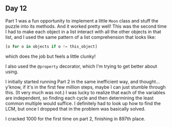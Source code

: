 ## Day 12

Part 1 was a fun opportunity to implement a little `Moon` class and stuff the puzzle into its methods. And it worked pretty well! This was the second time I had to make each object in a list interact with all the other objects in that list, and I used the same pattern of a list comprehension that looks like:
```python
[o for o in objects if o != this_object]
```
which does the job but feels a little clunky!

I also used the `@property` decorator, which I'm trying to get better about using.

I initially started running Part 2 in the same inefficient way, and thought... y'know, if it's in the first few million steps, maybe I can just stumble through this. (It very much was not.) I was lucky to realize that each of the variables are independent, so finding each cycle and then determining the least common multiple would suffice. I definitely had to look up how to find the LCM, but once I dropped that in the problem was basically solved.

I cracked 1000 for the first time on part 2, finishing in 897th place.

